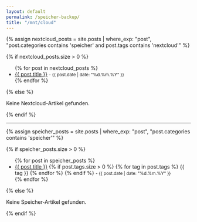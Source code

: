 ```yaml
---
layout: default
permalink: /speicher-backup/
title: "/mnt/cloud"
---
```


{% assign nextcloud_posts = site.posts | where_exp: "post", "post.categories contains 'speicher' and post.tags contains 'nextcloud'" %}

{% if nextcloud_posts.size > 0 %}
  <ul>
  {% for post in nextcloud_posts %}
    <li>
      <a href="{{ post.url | relative_url }}">{{ post.title }}</a>
      <small> - {{ post.date | date: "%d.%m.%Y" }}</small>
    </li>
  {% endfor %}
  </ul>
{% else %}
  <p>Keine Nextcloud-Artikel gefunden.</p>
{% endif %}

---

{% assign speicher_posts = site.posts | where_exp: "post", "post.categories contains 'speicher'" %}

{% if speicher_posts.size > 0 %}
  <ul>
  {% for post in speicher_posts %}
    <li>
      <a href="{{ post.url | relative_url }}">{{ post.title }}</a>
      {% if post.tags.size > 0 %}
        <span class="tags">
        {% for tag in post.tags %}
          <span class="tag">{{ tag }}</span>
        {% endfor %}
        </span>
      {% endif %}
      <small> - {{ post.date | date: "%d.%m.%Y" }}</small>
    </li>
  {% endfor %}
  </ul>
{% else %}
  <p>Keine Speicher-Artikel gefunden.</p>
{% endif %}
